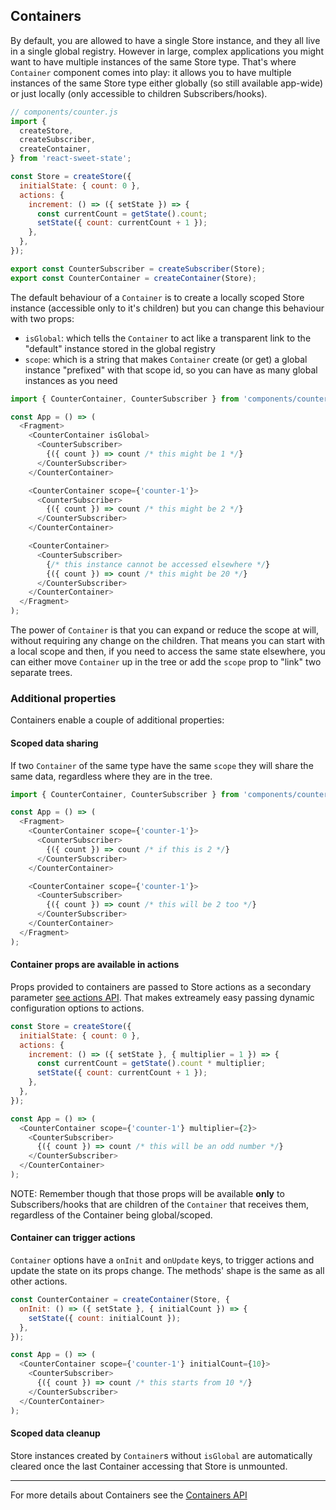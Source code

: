 ## Containers

By default, you are allowed to have a single Store instance, and they all live in a single global registry. However in large, complex applications you might want to have multiple instances of the same Store type. That's where `Container` component comes into play: it allows you to have multiple instances of the same Store type either globally (so still available app-wide) or just locally (only accessible to children Subscribers/hooks).

```js
// components/counter.js
import {
  createStore,
  createSubscriber,
  createContainer,
} from 'react-sweet-state';

const Store = createStore({
  initialState: { count: 0 },
  actions: {
    increment: () => ({ setState }) => {
      const currentCount = getState().count;
      setState({ count: currentCount + 1 });
    },
  },
});

export const CounterSubscriber = createSubscriber(Store);
export const CounterContainer = createContainer(Store);
```

The default behaviour of a `Container` is to create a locally scoped Store instance (accessible only to it's children) but you can change this behaviour with two props:

- `isGlobal`: which tells the `Container` to act like a transparent link to the "default" instance stored in the global registry
- `scope`: which is a string that makes `Container` create (or get) a global instance "prefixed" with that scope id, so you can have as many global instances as you need

```js
import { CounterContainer, CounterSubscriber } from 'components/counter';

const App = () => (
  <Fragment>
    <CounterContainer isGlobal>
      <CounterSubscriber>
        {({ count }) => count /* this might be 1 */}
      </CounterSubscriber>
    </CounterContainer>

    <CounterContainer scope={'counter-1'}>
      <CounterSubscriber>
        {({ count }) => count /* this might be 2 */}
      </CounterSubscriber>
    </CounterContainer>

    <CounterContainer>
      <CounterSubscriber>
        {/* this instance cannot be accessed elsewhere */}
        {({ count }) => count /* this might be 20 */}
      </CounterSubscriber>
    </CounterContainer>
  </Fragment>
);
```

The power of `Container` is that you can expand or reduce the scope at will, without requiring any change on the children. That means you can start with a local scope and then, if you need to access the same state elsewhere, you can either move `Container` up in the tree or add the `scope` prop to "link" two separate trees.

### Additional properties

Containers enable a couple of additional properties:

#### Scoped data sharing

If two `Container` of the same type have the same `scope` they will share the same data, regardless where they are in the tree.

```js
import { CounterContainer, CounterSubscriber } from 'components/counter';

const App = () => (
  <Fragment>
    <CounterContainer scope={'counter-1'}>
      <CounterSubscriber>
        {({ count }) => count /* if this is 2 */}
      </CounterSubscriber>
    </CounterContainer>

    <CounterContainer scope={'counter-1'}>
      <CounterSubscriber>
        {({ count }) => count /* this will be 2 too */}
      </CounterSubscriber>
    </CounterContainer>
  </Fragment>
);
```

#### Container props are available in actions

Props provided to containers are passed to Store actions as a secondary parameter [see actions API](../api/actions.md).
That makes extreamely easy passing dynamic configuration options to actions.

```js
const Store = createStore({
  initialState: { count: 0 },
  actions: {
    increment: () => ({ setState }, { multiplier = 1 }) => {
      const currentCount = getState().count * multiplier;
      setState({ count: currentCount + 1 });
    },
  },
});

const App = () => (
  <CounterContainer scope={'counter-1'} multiplier={2}>
    <CounterSubscriber>
      {({ count }) => count /* this will be an odd number */}
    </CounterSubscriber>
  </CounterContainer>
);
```

NOTE: Remember though that those props will be available **only** to Subscribers/hooks that are children of the `Container` that receives them, regardless of the Container being global/scoped.

#### Container can trigger actions

`Container` options have a `onInit` and `onUpdate` keys, to trigger actions and update the state on its props change. The methods' shape is the same as all other actions.

```js
const CounterContainer = createContainer(Store, {
  onInit: () => ({ setState }, { initialCount }) => {
    setState({ count: initialCount });
  },
});

const App = () => (
  <CounterContainer scope={'counter-1'} initialCount={10}>
    <CounterSubscriber>
      {({ count }) => count /* this starts from 10 */}
    </CounterSubscriber>
  </CounterContainer>
);
```

#### Scoped data cleanup

Store instances created by `Container`s without `isGlobal` are automatically cleared once the last Container accessing that Store is unmounted.

---

For more details about Containers see the [Containers API](../api/container.md)
